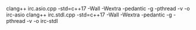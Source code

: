 clang++ irc.asio.cpp -std=c++17 -Wall -Wextra -pedantic -g -pthread -v -o irc-asio
clang++ irc.stdl.cpp -std=c++17 -Wall -Wextra -pedantic -g -pthread -v -o irc-stdl
